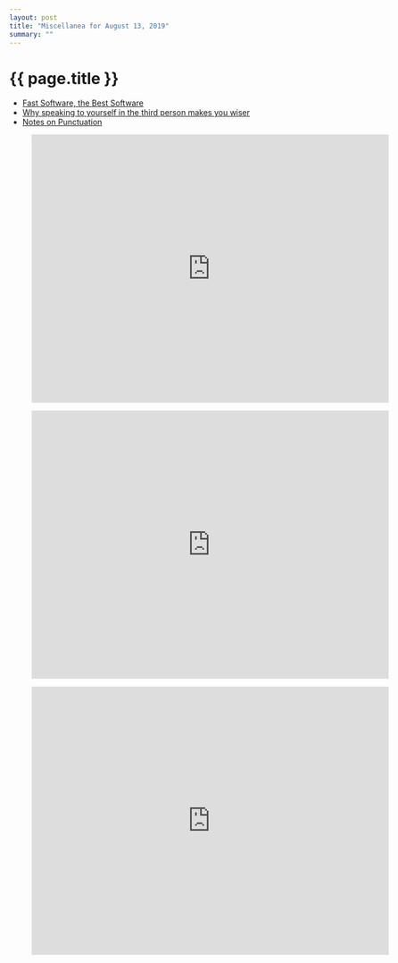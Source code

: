 ```yaml
---
layout: post
title: "Miscellanea for August 13, 2019"
summary: ""
---
```


# {{ page.title }}

- [Fast Software, the Best Software](https://craigmod.com/essays/fast_software/)
- [ Why speaking to yourself in the third person makes you wiser ](https://aeon.co/ideas/why-speaking-to-yourself-in-the-third-person-makes-you-wiser)
- [Notes on Punctuation](http://www-personal.umich.edu/~jlawler/punctuation.html)

<figure>
  <div class="video-container">
    <iframe width="640" height="480" src="https://www.youtube.com/embed/9gUcx45ryT0?rel=0" frameborder="0" allow="accelerometer; autoplay; encrypted-media; gyroscope; picture-in-picture" allowfullscreen></iframe>
  </div>
</figure>

<figure>
  <div class="video-container">
    <iframe width="640" height="480" src="https://www.youtube.com/embed/zbC6engz0zY?rel=0" frameborder="0" allow="accelerometer; autoplay; encrypted-media; gyroscope; picture-in-picture" allowfullscreen></iframe>
  </div>
</figure>

<figure>
  <div class="video-container">
    <iframe width="640" height="480" src="https://www.youtube.com/embed/2htri0ZG0NA?rel=0" frameborder="0" allow="accelerometer; autoplay; encrypted-media; gyroscope; picture-in-picture" allowfullscreen></iframe>
  </div>
</figure>
